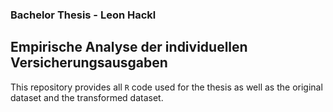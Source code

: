 ### Bachelor Thesis - Leon Hackl
## Empirische Analyse der individuellen Versicherungsausgaben
This repository provides all `R` code used for the thesis as well as the original dataset and the transformed dataset.
